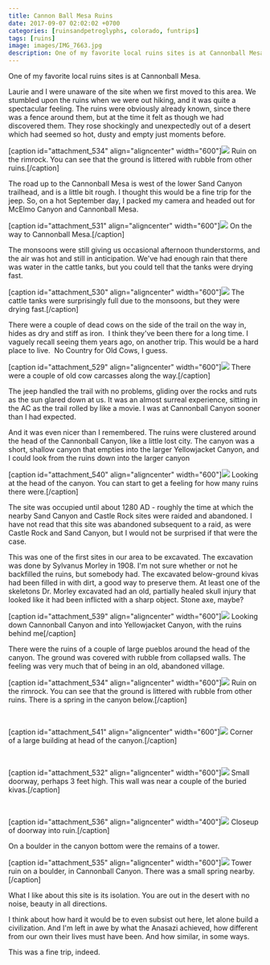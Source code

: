 ```yaml
---
title: Cannon Ball Mesa Ruins
date: 2017-09-07 02:02:02 +0700
categories: [ruinsandpetroglyphs, colorado, funtrips]
tags: [ruins]
image: images/IMG_7663.jpg
description: One of my favorite local ruins sites is at Cannonball Mesa. Laurie and I were unaware of the site when we first moved to this area. We stumbled upon the ruins when we were out hiking, and it was quite a…
---
```


One of my favorite local ruins sites is at Cannonball Mesa.

Laurie and I were unaware of the site when we first moved to this area. We stumbled upon the ruins when we were out hiking, and it was quite a spectacular feeling. The ruins were obviously already known, since there was a fence around them, but at the time it felt as though we had discovered them. They rose shockingly and unexpectedly out of a desert which had seemed so hot, dusty and empty just moments before.

\[caption id="attachment\_534" align="aligncenter" width="600"\][![](images/IMG_7663-300x209.jpg)](http://tightloop.com/blog/wp-content/uploads/2017/09/IMG_7663.jpg) Ruin on the rimrock. You can see that the ground is littered with rubble from other ruins.\[/caption\]

<!--more-->

The road up to the Cannonball Mesa is west of the lower Sand Canyon trailhead, and is a little bit rough. I thought this would be a fine trip for the jeep. So, on a hot September day, I packed my camera and headed out for McElmo Canyon and Cannonball Mesa.

\[caption id="attachment\_531" align="aligncenter" width="600"\][![](images/IMG_7650-300x198.jpg)](http://tightloop.com/blog/wp-content/uploads/2017/09/IMG_7650.jpg) On the way to Cannonball Mesa.\[/caption\]

The monsoons were still giving us occasional afternoon thunderstorms, and the air was hot and still in anticipation. We've had enough rain that there was water in the cattle tanks, but you could tell that the tanks were drying fast.

\[caption id="attachment\_530" align="aligncenter" width="600"\][![](images/IMG_7647-300x200.jpg)](http://tightloop.com/blog/wp-content/uploads/2017/09/IMG_7647.jpg) The cattle tanks were surprisingly full due to the monsoons, but they were drying fast.\[/caption\]

There were a couple of dead cows on the side of the trail on the way in, hides as dry and stiff as iron.  I think they've been there for a long time. I vaguely recall seeing them years ago, on another trip. This would be a hard place to live.  No Country for Old Cows, I guess.

\[caption id="attachment\_529" align="aligncenter" width="600"\][![](images/IMG_7640-261x300.jpg)](http://tightloop.com/blog/wp-content/uploads/2017/09/IMG_7640.jpg) There were a couple of old cow carcasses along the way.\[/caption\]

The jeep handled the trail with no problems, gliding over the rocks and ruts as the sun glared down at us. It was an almost surreal experience, sitting in the AC as the trail rolled by like a movie. I was at Cannonball Canyon sooner than I had expected.

And it was even nicer than I remembered. The ruins were clustered around the head of the Cannonball Canyon, like a little lost city. The canyon was a short, shallow canyon that empties into the larger Yellowjacket Canyon, and I could look from the ruins down into the larger canyon

\[caption id="attachment\_540" align="aligncenter" width="600"\][![](images/IMG_7674-1-300x211.jpg)](http://tightloop.com/blog/wp-content/uploads/2017/09/IMG_7674-1.jpg) Looking at the head of the canyon. You can start to get a feeling for how many ruins there were.\[/caption\]

The site was occupied until about 1280 AD - roughly the time at which the nearby Sand Canyon and Castle Rock sites were raided and abandoned. I have not read that this site was abandoned subsequent to a raid, as were Castle Rock and Sand Canyon, but I would not be surprised if that were the case.

This was one of the first sites in our area to be excavated. The excavation was done by Sylvanus Morley in 1908. I'm not sure whether or not he backfilled the ruins, but somebody had. The excavated below-ground kivas had been filled in with dirt, a good way to preserve them. At least one of the skeletons Dr. Morley excavated had an old, partially healed skull injury that looked like it had been inflicted with a sharp object. Stone axe, maybe?

\[caption id="attachment\_539" align="aligncenter" width="600"\][![](images/IMG_7675-1-300x194.jpg)](http://tightloop.com/blog/wp-content/uploads/2017/09/IMG_7675-1.jpg) Looking down Cannonball Canyon and into Yellowjacket Canyon, with the ruins behind me\[/caption\]

There were the ruins of a couple of large pueblos around the head of the canyon. The ground was covered with rubble from collapsed walls. The feeling was very much that of being in an old, abandoned village.

\[caption id="attachment\_534" align="aligncenter" width="600"\][![](images/IMG_7663-300x209.jpg)](http://tightloop.com/blog/wp-content/uploads/2017/09/IMG_7663.jpg) Ruin on the rimrock. You can see that the ground is littered with rubble from other ruins. There is a spring in the canyon below.\[/caption\]

 

\[caption id="attachment\_541" align="aligncenter" width="600"\][![](images/IMG_7659-1-300x192.jpg)](http://tightloop.com/blog/wp-content/uploads/2017/09/IMG_7659-1.jpg) Corner of a large building at head of the canyon.\[/caption\]

 

\[caption id="attachment\_532" align="aligncenter" width="600"\][![](images/IMG_7652-300x233.jpg)](http://tightloop.com/blog/wp-content/uploads/2017/09/IMG_7652.jpg) Small doorway, perhaps 3 feet high. This wall was near a couple of the buried kivas.\[/caption\]

 

\[caption id="attachment\_536" align="aligncenter" width="400"\][![](images/IMG_7669-213x300.jpg)](http://tightloop.com/blog/wp-content/uploads/2017/09/IMG_7669.jpg) Closeup of doorway into ruin.\[/caption\]

On a boulder in the canyon bottom were the remains of a tower.

\[caption id="attachment\_535" align="aligncenter" width="600"\][![](images/IMG_7667-300x222.jpg)](http://tightloop.com/blog/wp-content/uploads/2017/09/IMG_7667.jpg) Tower ruin on a boulder, in Cannonball Canyon. There was a small spring nearby.\[/caption\]

What I like about this site is its isolation. You are out in the desert with no noise, beauty in all directions.

I think about how hard it would be to even subsist out here, let alone build a civilization. And I'm left in awe by what the Anasazi achieved, how different from our own their lives must have been. And how similar, in some ways.

This was a fine trip, indeed.
